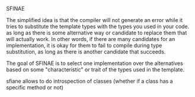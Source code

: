 SFINAE

The simplified idea is that the compiler will not generate an error while it tries to substitute the template types with the types you used in your code.
as long as there is some alternative way or candidate to replace them that will actually work.
In other words, if there are many candidates for an implementation, it is okay for them to fail to compile during type substitution, as long as there is another candidate that succeeds.


The goal of SFINAE is to select one implementation over the alternatives based on some "characteristic" or trait of the types used in the template.


sfiane allows to do introspection of classes (whether if a class has a specific method or not)